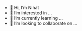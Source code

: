 - 👋 Hi, I’m Nihat
- 👀 I’m interested in ...
- 🌱 I’m currently learning ...
- 💞️ I’m looking to collaborate on ...
  

<!---
narslan73/narslan73 is a ✨ special ✨ repository because its `README.md` (this file) appears on your GitHub profile.
You can click the Preview link to take a look at your changes.
--->
